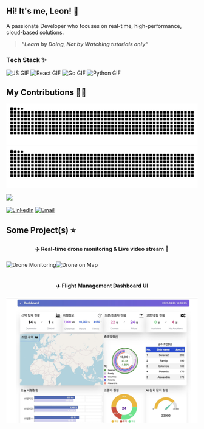 ## Hi! It's me, Leon! 🦁

<p>
  A passionate Developer who focuses on real-time, high-performance, cloud-based solutions.
</p>

> ***"Learn by Doing, Not by Watching tutorials only"***

### Tech Stack ✨

<p align="start">
  <img src="https://media4.giphy.com/media/v1.Y2lkPTc5MGI3NjExZ3g0NjlpNzB3aTVxeWVkam5kNzdvb21sZTI3N3liMWY0bXVtdDJmNSZlcD12MV9pbnRlcm5hbF9naWZfYnlfaWQmY3Q9cw/ln7z2eWriiQAllfVcn/giphy.gif" width="50" height="50" alt="JS GIF">
  <img src="https://media3.giphy.com/media/v1.Y2lkPTc5MGI3NjExcDNxdDJ2Zmk1ZjM1aWJpbXp6dHJvZTQyejlrNjhkb3ZpZjl3M2kwYSZlcD12MV9pbnRlcm5hbF9naWZfYnlfaWQmY3Q9cw/eNAsjO55tPbgaor7ma/giphy.gif" width="50" height="50" alt="React GIF">
  <img src="https://media2.giphy.com/media/v1.Y2lkPTc5MGI3NjExZDZvNHM2cm83N2x0NDloY2szcDAzNnd0eXZyYXBhc2NoNTNqa3N6OCZlcD12MV9pbnRlcm5hbF9naWZfYnlfaWQmY3Q9cw/PhTSmzCqkliqIJ9ZtZ/giphy.gif" width="50" height="50" alt="Go GIF">
  <img src="https://media1.giphy.com/media/v1.Y2lkPTc5MGI3NjExMjRmbjB2cTN5enZ3dm5jZDdiZTl3OGhtNDVsY2V0d3VxMGQ2cGd6dSZlcD12MV9pbnRlcm5hbF9naWZfYnlfaWQmY3Q9cw/LMt9638dO8dftAjtco/giphy.gif" width="50" height="50" alt="Python GIF">
</p>

## My Contributions 🏋🏻
<p align="start">
  <img src="https://raw.githubusercontent.com/Leon-Paing/Leon-Paing/output/github-contribution-grid-snake.svg#gh-light-mode-only" alt="GitHub Snake Light">
  <img src="https://raw.githubusercontent.com/Leon-Paing/Leon-Paing/output/github-contribution-grid-snake-dark.svg#gh-dark-mode-only" alt="GitHub Snake Dark">
</p>

<a href="https://github.com/Leon-Paing">
    <img src="https://github-profile-summary-cards.vercel.app/api/cards/profile-details?username=Leon-Paing&theme=radical" />
</a>


[![LinkedIn](https://img.shields.io/badge/LinkedIn-0077B5?style=for-the-badge&logo=linkedin&logoColor=white)](https://www.linkedin.com/in/yan-paing-phyoe-9a48aa321/)
[![Email](https://img.shields.io/badge/Email-D14836?style=for-the-badge&logo=gmail&logoColor=white)](mailto:yanpaingwork.profession@gmail.com)

## Some Project(s) ⭐️

<div style="text-align: center; width: 100%; justify-content: center; align-items: center;">

  <h4 style="text-align: center; width: 100%;">✈️ Real-time drone monitoring & Live video stream 🎥</h4>
  <div style="display: flex; align: center">
    <img src="./AiOcean.gif" alt="Drone Monitoring">
    <img src="./DroneMap.gif" alt="Drone on Map">
  </div><br>

  <h4 style="text-align: center; width: 100%;">✈️ Flight Management Dashboard UI</h4>
  <div style="display: flex; align: center">
    <img src="./B5341042-B1B5-4B51-AF22-68403E9A3A0D_1_201_a.jpeg" alt="Dashboard UI">
  </div><br>

</div>
